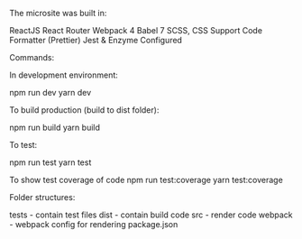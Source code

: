 The microsite was built in:

ReactJS
React Router
Webpack 4
Babel 7
SCSS, CSS Support
Code Formatter (Prettier)
Jest & Enzyme Configured

Commands:

In development environment:

npm run dev
yarn dev

To build production (build to dist folder):

npm run build
yarn build

To test:

npm run test
yarn test

To show test coverage of code
npm run test:coverage
yarn test:coverage

Folder structures:

tests - contain test files
dist - contain build code
src - render code
webpack - webpack config for rendering
package.json
